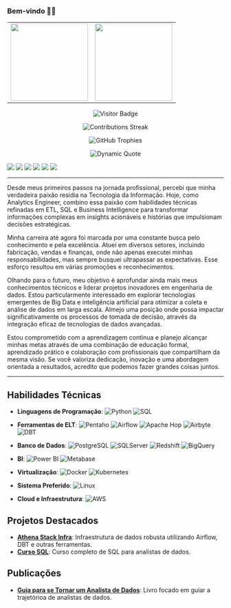 ### Bem-vindo 🧙‍♂️
<table align="center">
  <tr>
    <td>
      <a href="https://github.com/Linhares015">
        <img height="180em" src="https://github-readme-stats.vercel.app/api?username=Linhares015&show_icons=true&theme=tokyonight&include_all_commits=true&count_private=true"/>
      </a>
    </td>
    <td>
      <a href="https://github.com/Linhares015">
        <img height="180em" src="https://github-readme-stats.vercel.app/api/top-langs/?username=Linhares015&layout=compact&langs_count=6&theme=tokyonight&hide=html,scss"/>
      </a>
    </td>
  </tr>
</table>

<p align="center">
  <img src="https://visitor-badge.laobi.icu/badge?page_id=Linhares015.Linhares015" alt="Visitor Badge"/>
</p>

<p align="center">
  <img src="https://github-readme-streak-stats.herokuapp.com/?user=Linhares015&theme=tokyonight" alt="Contributions Streak"/>
</p>

<p align="center">
  <img src="https://github-profile-trophy.vercel.app/?username=Linhares015&theme=tokyonight&row=1&column=6" alt="GitHub Trophies"/>
</p>

<p align="center">
  <img src="https://quotes-github-readme.vercel.app/api?type=horizontal&theme=tokyonight" alt="Dynamic Quote"/>
</p>



<div> 
  <a href="https://www.linkedin.com/in/tiago-linhares/" target="_blank"><img src="https://img.shields.io/badge/-LinkedIn-%230077B5?style=for-the-badge&logo=linkedin&logoColor=white" target="_blank"></a>
  <a href="mailto:tiagolinhares051@gmail.com"><img src="https://img.shields.io/badge/-Gmail-%23333?style=for-the-badge&logo=gmail&logoColor=white" target="_blank"></a>
  <a href="https://linhares015.github.io/" target="_blank"><img src="https://img.shields.io/badge/Blog-1A1A1A?style=for-the-badge&logo=blogger&logoColor=white" target="_blank"></a>
  <a href="https://www.udemy.com/user/tiago-linhares-2/" target="_blank"><img src="https://img.shields.io/badge/Udemy-EC5252?style=for-the-badge&logo=udemy&logoColor=white" target="_blank"></a>
  <a href="https://www.amazon.com.br/dp/B0CDDFZMLD?ref_=cm_sw_r_mwn_dp_VT4QMG06XS904M6EEQ3A" target="_blank"><img src="https://img.shields.io/badge/Amazon-FF9900?style=for-the-badge&logo=amazon&logoColor=white" target="_blank"></a>
  <a href="https://www.youtube.com/channel/UCt84TdI6Em0T-Kg7C-_aDpA" target="_blank"><img src="https://img.shields.io/badge/YouTube-FF0000?style=for-the-badge&logo=youtube&logoColor=white" target="_blank"></a>
</div>

---

Desde meus primeiros passos na jornada profissional, percebi que minha verdadeira paixão residia na Tecnologia da Informação. Hoje, como Analytics Engineer, combino essa paixão com habilidades técnicas refinadas em ETL, SQL e Business Intelligence para transformar informações complexas em insights acionáveis e histórias que impulsionam decisões estratégicas.

Minha carreira até agora foi marcada por uma constante busca pelo conhecimento e pela excelência. Atuei em diversos setores, incluindo fabricação, vendas e finanças, onde não apenas executei minhas responsabilidades, mas sempre busquei ultrapassar as expectativas. Esse esforço resultou em várias promoções e reconhecimentos.

Olhando para o futuro, meu objetivo é aprofundar ainda mais meus conhecimentos técnicos e liderar projetos inovadores em engenharia de dados. Estou particularmente interessado em explorar tecnologias emergentes de Big Data e inteligência artificial para otimizar a coleta e análise de dados em larga escala. Almejo uma posição onde possa impactar significativamente os processos de tomada de decisão, através da integração eficaz de tecnologias de dados avançadas.

Estou comprometido com a aprendizagem contínua e planejo alcançar minhas metas através de uma combinação de educação formal, aprendizado prático e colaboração com profissionais que compartilham da mesma visão. Se você valoriza dedicação, inovação e uma abordagem orientada a resultados, acredito que podemos fazer grandes coisas juntos.

---

## Habilidades Técnicas
- **Linguagens de Programação**: ![Python](https://img.shields.io/badge/Python-3776AB?style=for-the-badge&logo=python&logoColor=white) ![SQL](https://img.shields.io/badge/SQL-336791?style=for-the-badge&logo=postgresql&logoColor=white)
  
- **Ferramentas de ELT**: ![Pentaho](https://img.shields.io/badge/Pentaho-0059C9?style=for-the-badge&logo=pentaho&logoColor=white) ![Airflow](https://img.shields.io/badge/Airflow-017CEE?style=for-the-badge&logo=apache-airflow&logoColor=white) ![Apache Hop](https://img.shields.io/badge/Apache%20Hop-EE4C2C?style=for-the-badge&logo=apache-hop&logoColor=white) ![Airbyte](https://img.shields.io/badge/Airbyte-3A77FF?style=for-the-badge&logo=airbyte&logoColor=white) ![DBT](https://img.shields.io/badge/dbt-FF694B?style=for-the-badge&logo=dbt&logoColor=white)

- **Banco de Dados**: ![PostgreSQL](https://img.shields.io/badge/PostgreSQL-316192?style=for-the-badge&logo=postgresql&logoColor=white) ![SQLServer](https://img.shields.io/badge/SQL%20Server-CC2927?style=for-the-badge&logo=microsoft-sql-server&logoColor=white) ![Redshift](https://img.shields.io/badge/Amazon%20Redshift-232F3E?style=for-the-badge&logo=amazon-redshift&logoColor=white) ![BigQuery](https://img.shields.io/badge/BigQuery-4285F4?style=for-the-badge&logo=google-cloud&logoColor=white)

- **BI**: ![Power BI](https://img.shields.io/badge/Power%20BI-F2C811?style=for-the-badge&logo=powerbi&logoColor=black) ![Metabase](https://img.shields.io/badge/Metabase-509EE3?style=for-the-badge&logo=metabase&logoColor=white)

- **Virtualização**: ![Docker](https://img.shields.io/badge/Docker-2496ED?style=for-the-badge&logo=docker&logoColor=white) ![Kubernetes](https://img.shields.io/badge/Kubernetes-326CE5?style=for-the-badge&logo=kubernetes&logoColor=white)

- **Sistema Preferido**: ![Linux](https://img.shields.io/badge/Linux-FCC624?style=for-the-badge&logo=linux&logoColor=black)

- **Cloud e Infraestrutura**: ![AWS](https://img.shields.io/badge/AWS-232F3E?style=for-the-badge&logo=amazon-aws&logoColor=white)

## Projetos Destacados
- **[Athena Stack Infra](https://github.com/Linhares015/athena_stack_infra)**: Infraestrutura de dados robusta utilizando Airflow, DBT e outras ferramentas.
- **[Curso SQL](https://github.com/Linhares015/curso_sql)**: Curso completo de SQL para analistas de dados.

## Publicações
- **[Guia para se Tornar um Analista de Dados](https://www.amazon.com.br/dp/B0CDDFZMLD?ref_=cm_sw_r_mwn_dp_VT4QMG06XS904M6EEQ3A)**: Livro focado em guiar a trajetórioa de analistas de dados.
